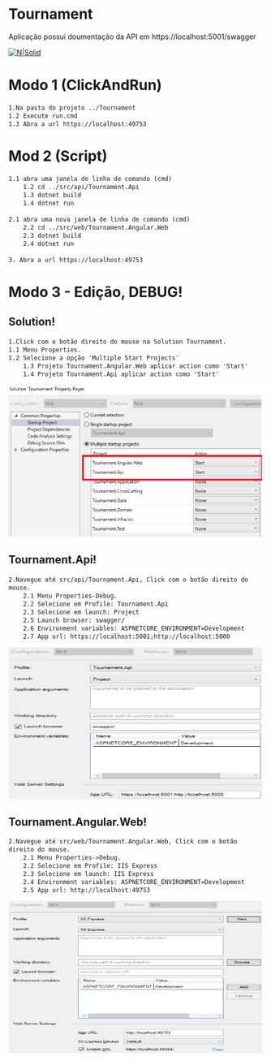 # Tournament

Aplicação possui doumentação da API em https://localhost:5001/swagger

[![N|Solid](https://avatars1.githubusercontent.com/u/16047163?s=100&v=4)](https://github.com/MarcAdans)
# Modo 1 (ClickAndRun)
    1.Na pasta do projeto ../Tournament
    1.2 Execute run.cmd
    1.3 Abra a url https://localhost:49753
    
# Mod 2 (Script)
    1.1 abra uma janela de linha de comando (cmd)
        1.2 cd ../src/api/Tournament.Api
        1.3 dotnet build
        1.4 dotnet run
        
    2.1 abra uma nova janela de linha de comando (cmd)
        2.2 cd ../src/web/Tournament.Angular.Web
        2.3 dotnet build
        2.4 dotnet run       
    
    3. Abra a url https://localhost:49753    

# Modo 3 - Edição, DEBUG!

## Solution!
    1.Click com o botão direito do mouse na Solution Tournament.
    1.1 Menu Properties.
    1.2 Selecione a opção 'Multiple Start Projects'
        1.3 Projeto Tournament.Angular.Web aplicar action como 'Start'
        1.4 Projeto Tournament.Api aplicar action como 'Start'
        
        
<a href="https://raw.githubusercontent.com/MarcAdans/Tournament/master/doc/img/solution-property.png"><img src="https://raw.githubusercontent.com/MarcAdans/Tournament/master/doc/img/solution-property.png" height="300" width="500" ></a>

## Tournament.Api!
    2.Navegue até src/api/Tournament.Api, Click com o botão direito do mouse.
        2.1 Menu Properties-Debug.
        2.2 Selecione em Profile: Tournament.Api
        2.3 Selecione em launch: Project
        2.5 Launch browser: swagger/
        2.6 Environment variables: ASPNETCORE_ENVIRONMENT=Development
        2.7 App url: https://localhost:5001;http://localhost:5000
<a href="https://raw.githubusercontent.com/MarcAdans/Tournament/master/doc/img/project-api.png"><img src="https://raw.githubusercontent.com/MarcAdans/Tournament/master/doc/img/project-api.png" height="300" width="500" ></a>


## Tournament.Angular.Web!
    2.Navegue até src/web/Tournament.Angular.Web, Click com o botão direito do mouse.
        2.1 Menu Properties->Debug.
        2.2 Selecione em Profile: IIS Express
        2.3 Selecione em launch: IIS Express
        2.4 Environment variables: ASPNETCORE_ENVIRONMENT=Development
        2.5 App url: http://localhost:49753
<a href="https://raw.githubusercontent.com/MarcAdans/Tournament/master/doc/img/project-web.png"><img src="https://raw.githubusercontent.com/MarcAdans/Tournament/master/doc/img/project-web.png" height="300" width="500" ></a>
